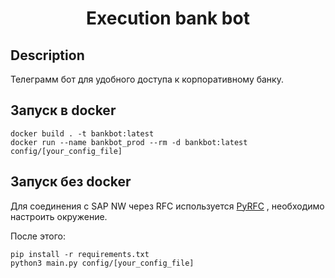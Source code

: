 <h1 align="center">Execution bank bot</h1>

## Description

Телеграмм бот для удобного доступа к корпоративному банку.

## Запуск в docker

```
docker build . -t bankbot:latest
docker run --name bankbot_prod --rm -d bankbot:latest config/[your_config_file]
```

## Запуск без docker

Для соединения с SAP NW через RFC используется <a  href="http://sap.github.io/PyRFC/install.html">PyRFC</a> , необходимо настроить окружение.

После этого:
```
pip install -r requirements.txt
python3 main.py config/[your_config_file]
